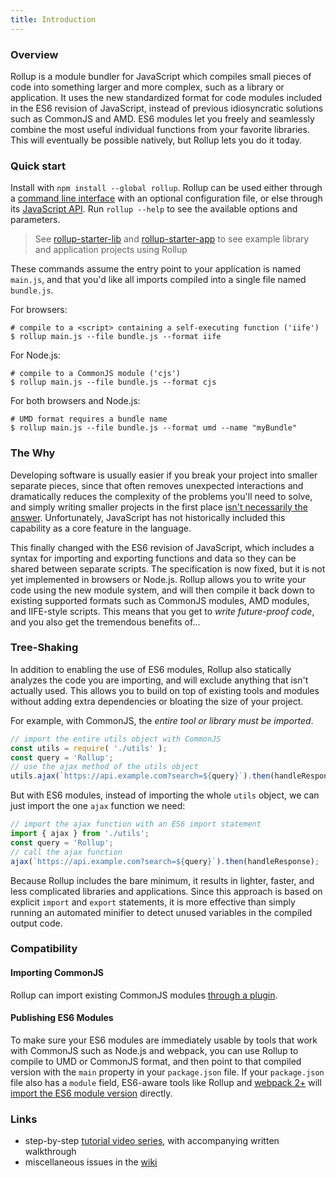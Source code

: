 ```yaml
---
title: Introduction
---
```


### Overview

Rollup is a module bundler for JavaScript which compiles small pieces of code
into something larger and more complex, such as a library or application. It
uses the new standardized format for code modules included in the ES6 revision
of JavaScript, instead of previous idiosyncratic solutions such as CommonJS and
AMD. ES6 modules let you freely and seamlessly combine the most useful
individual functions from your favorite libraries. This will eventually be
possible natively, but Rollup lets you do it today.

### Quick start

Install with `npm install --global rollup`. Rollup can be used either through a
[command line interface](https://github.com/rollup/rollup/wiki/Command-Line-Interface)
with an optional configuration file, or else through its
[JavaScript API](https://github.com/rollup/rollup/wiki/JavaScript-API). Run
`rollup --help` to see the available options and parameters.

> See [rollup-starter-lib](https://github.com/rollup/rollup-starter-lib) and
[rollup-starter-app](https://github.com/rollup/rollup-starter-app) to see
example library and application projects using Rollup

These commands assume the entry point to your application is named `main.js`, and
that you'd like all imports compiled into a single file named `bundle.js`.

For browsers:

```console
# compile to a <script> containing a self-executing function ('iife')
$ rollup main.js --file bundle.js --format iife
```

For Node.js:

```console
# compile to a CommonJS module ('cjs')
$ rollup main.js --file bundle.js --format cjs
```

For both browsers and Node.js:

```console
# UMD format requires a bundle name
$ rollup main.js --file bundle.js --format umd --name "myBundle"
```

### The Why

Developing software is usually easier if you break your project into smaller
separate pieces, since that often removes unexpected interactions and
dramatically reduces the complexity of the problems you'll need to solve, and
simply writing smaller projects in the first place
[isn't necessarily the answer](https://medium.com/@Rich_Harris/small-modules-it-s-not-quite-that-simple-3ca532d65de4).
Unfortunately, JavaScript has not historically included this capability as a
core feature in the language.

This finally changed with the ES6 revision of JavaScript, which includes a
syntax for importing and exporting functions and data so they can be shared
between separate scripts. The specification is now fixed, but it is not yet
implemented in browsers or Node.js. Rollup allows you to write your code using
the new module system, and will then compile it back down to existing supported
formats such as CommonJS modules, AMD modules, and IIFE-style scripts. This
means that you get to *write future-proof code*, and you also get the tremendous
benefits of...

### Tree-Shaking

In addition to enabling the use of ES6 modules, Rollup also statically analyzes
the code you are importing, and will exclude anything that isn't actually used.
This allows you to build on top of existing tools and modules without adding
extra dependencies or bloating the size of your project.

For example, with CommonJS, the *entire tool or library must be imported*.

```js
// import the entire utils object with CommonJS
const utils = require( './utils' );
const query = 'Rollup';
// use the ajax method of the utils object
utils.ajax(`https://api.example.com?search=${query}`).then(handleResponse);
```

But with ES6 modules, instead of importing the whole `utils` object, we can just
import the one `ajax` function we need:

```js
// import the ajax function with an ES6 import statement
import { ajax } from './utils';
const query = 'Rollup';
// call the ajax function
ajax(`https://api.example.com?search=${query}`).then(handleResponse);
```

Because Rollup includes the bare minimum, it results in lighter, faster, and
less complicated libraries and applications. Since this approach is based on
explicit `import` and `export` statements, it is more effective than simply
running an automated minifier to detect unused variables in the compiled output
code.


### Compatibility

#### Importing CommonJS

Rollup can import existing CommonJS modules
[through a plugin](https://github.com/rollup/rollup-plugin-commonjs).

#### Publishing ES6 Modules

To make sure your ES6 modules are immediately usable by tools that work with
CommonJS such as Node.js and webpack, you can use Rollup to compile to UMD or
CommonJS format, and then point to that compiled version with the `main`
property in your `package.json` file. If your `package.json` file also has a
`module` field, ES6-aware tools like Rollup and
[webpack 2+](https://webpack.js.org/) will
[import the ES6 module version](https://github.com/rollup/rollup/wiki/pkg.module)
directly.

### Links

- step-by-step [tutorial video series](https://code.lengstorf.com/learn-rollup-js/), with accompanying written walkthrough
- miscellaneous issues in the [wiki](https://github.com/rollup/rollup/wiki)

